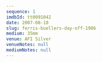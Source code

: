 ```yaml
---
sequence: 1
imdbId: tt0091042
date: 2007-08-10
slug: ferris-buellers-day-off-1986
medium: 35mm
venue: AFI Silver
venueNotes: null
mediumNotes: null
---
```

